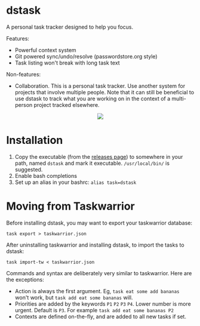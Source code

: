 # dstask

A personal task tracker designed to help you focus.

Features:

 * Powerful context system
 * Git powered sync/undo/resolve (passwordstore.org style)
 * Task listing won't break with long task text

Non-features:

 * Collaboration. This is a personal task tracker. Use another system for
   projects that involve multiple people. Note that it can still be beneficial
   to use dstask to track what you are working on in the context of a
   multi-person project tracked elsewhere.

<p align="center">
  <img src="https://github.com/naggie/dstask/raw/master/dstask.png">
</p>

# Installation

1. Copy the executable (from the [releases page][1]) to somewhere in your path, named `dstask` and mark it executable. `/usr/local/bin/` is suggested.
1. Enable bash completions
1. Set up an alias in your bashrc: `alias task=dstask`

# Moving from Taskwarrior

Before installing dstask, you may want to export your taskwarrior database:

    task export > taskwarrior.json

After uninstalling taskwarrior and installing dstask, to import the tasks to dstask:

    task import-tw < taskwarrior.json


Commands and syntax are deliberately very similar to taskwarrior. Here are the exceptions:

  * Action is always the first argument. Eg, `task eat some add bananas` won't work, but `task add eat some bananas` will.
  * Priorities are added by the keywords `P1` `P2` `P3` `P4`. Lower number is more urgent. Default is `P3`. For example `task add eat some bananas P2`
  * Contexts are defined on-the-fly, and are added to all new tasks if set.


[1]: https://github.com/naggie/dstask/releases/latest
